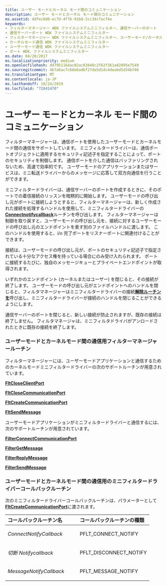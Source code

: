 ```yaml
---
title: ユーザー モードとカーネル モード間のコミュニケーション
description: ユーザー モードとカーネル モード間のコミュニケーション
ms.assetid: ddfec0d0-ec7d-4f76-91b8-2cc34cfacf4e
keywords:
- フィルターマネージャー WDK ファイルシステムミニフィルター、通信サーバーのポート
- 通信サーバーポート WDK ファイルシステムミニフィルター
- フィルターマネージャー WDK ファイルシステムミニフィルター、ユーザーモード/カーネルモード通信
- カーネルモード通信 WDK ファイルシステムミニフィルター
- ユーザーモード通信 WDK ファイルシステムミニフィルター
- ポート WDK、ファイルシステムミニフィルター
ms.date: 04/20/2017
ms.localizationpriority: medium
ms.openlocfilehash: d47951164ac02ac83648c2f62f361a82095e7549
ms.sourcegitcommit: 4b7a6ac7c68e6ad6f27da5d1dc4deabd5d34b748
ms.translationtype: MT
ms.contentlocale: ja-JP
ms.lasthandoff: 10/24/2019
ms.locfileid: "72841470"
---
```

# <a name="communication-between-user-mode-and-kernel-mode"></a>ユーザー モードとカーネル モード間のコミュニケーション


フィルターマネージャーは、通信ポートを使用したユーザーモードとカーネルモード間の通信をサポートしています。 ミニフィルタードライバーは、通信ポートオブジェクトに適用するセキュリティ記述子を指定することによって、ポートのセキュリティを制御します。 通信ポートを介した通信はバッファリングされないため、高速で効率的です。 ユーザーモードのアプリケーションまたはサービスは、ミニ転送ドライバーからのメッセージに応答して双方向通信を行うことができます。

ミニフィルタードライバーは、通信サーバーのポートを作成するときに、そのポートでの着信接続のリッスンを暗黙的に開始します。 ユーザーモードの呼び出し元がポートに接続しようとすると、フィルターマネージャーは、新しく作成された接続を処理するハンドルを使用して、ミニフィルタードライバーの[**Connectnotifycallback**](https://docs.microsoft.com/windows-hardware/drivers/ddi/fltkernel/nf-fltkernel-fltcreatecommunicationport)ルーチンを呼び出します。 フィルターマネージャーは制御を取り戻すと、ユーザーモードの呼び出し元を、接続に対するユーザーモードの呼び出し元のエンドポイントを表す別のファイルハンドルに渡します。 このハンドルを使用すると、i/o 完了ポートをリスナーポートに関連付けることができます。

接続は、ユーザーモードの呼び出し元が、ポートのセキュリティ記述子で指定されている十分なアクセス権を持っている場合にのみ受け入れられます。 ポートに接続するたびに、独自のメッセージキューとプライベートエンドポイントが取得されます。

いずれかのエンドポイント (カーネルまたはユーザー) を閉じると、その接続が終了します。 ユーザーモードの呼び出し元がエンドポイントへのハンドルを閉じると、フィルタマネージャーはミニフィルタードライバーの接続[**解除ルーチンを**](https://docs.microsoft.com/windows-hardware/drivers/ddi/fltkernel/nf-fltkernel-fltcreatecommunicationport)呼び出し、ミニフィルタードライバーが接続のハンドルを閉じることができるようにします。

通信サーバーのポートを閉じると、新しい接続が防止されますが、既存の接続は終了しません。 フィルタマネージャは、ミニフィルタドライバがアンロードされたときに既存の接続を終了します。

### <a name="span-idfilter_manager_routines_for_communication_between_user_mode_and_kernel_modespanspan-idfilter_manager_routines_for_communication_between_user_mode_and_kernel_modespanspan-idfilter_manager_routines_for_communication_between_user_mode_and_kernel_modespanfilter-manager-routines-for-communication-between-user-mode-and-kernel-mode"></a><span id="Filter_Manager_Routines_for_Communication_Between_User_Mode_and_Kernel_Mode"></span><span id="filter_manager_routines_for_communication_between_user_mode_and_kernel_mode"></span><span id="FILTER_MANAGER_ROUTINES_FOR_COMMUNICATION_BETWEEN_USER_MODE_AND_KERNEL_MODE"></span>ユーザーモードとカーネルモード間の通信用フィルターマネージャールーチン

フィルターマネージャーには、ユーザーモードアプリケーションと通信するためのカーネルモードミニフィルタードライバーの次のサポートルーチンが用意されています。

[**FltCloseClientPort**](https://docs.microsoft.com/windows-hardware/drivers/ddi/fltkernel/nf-fltkernel-fltcloseclientport)

[**FltCloseCommunicationPort**](https://docs.microsoft.com/windows-hardware/drivers/ddi/fltkernel/nf-fltkernel-fltclosecommunicationport)

[**FltCreateCommunicationPort**](https://docs.microsoft.com/windows-hardware/drivers/ddi/fltkernel/nf-fltkernel-fltcreatecommunicationport)

[**FltSendMessage**](https://docs.microsoft.com/windows-hardware/drivers/ddi/fltkernel/nf-fltkernel-fltsendmessage)

ユーザーモードアプリケーションがミニフィルタードライバーと通信するには、次のサポートルーチンが用意されています。

[**FilterConnectCommunicationPort**](https://docs.microsoft.com/windows/desktop/api/fltuser/nf-fltuser-filterconnectcommunicationport)

[**FilterGetMessage**](https://docs.microsoft.com/windows/desktop/api/fltuser/nf-fltuser-filtergetmessage)

[**FilterReplyMessage**](https://docs.microsoft.com/windows/desktop/api/fltuser/nf-fltuser-filterreplymessage)

[**FilterSendMessage**](https://docs.microsoft.com/windows/desktop/api/fltuser/nf-fltuser-filtersendmessage)

### <a name="span-idminifilter_driver_callback_routines_for_communication_between_user_mode_and_kernel_modespanspan-idminifilter_driver_callback_routines_for_communication_between_user_mode_and_kernel_modespanspan-idminifilter_driver_callback_routines_for_communication_between_user_mode_and_kernel_modespanminifilter-driver-callback-routines-for-communication-between-user-mode-and-kernel-mode"></a><span id="Minifilter_Driver_Callback_Routines_for_Communication_Between_User_Mode_and_Kernel_Mode"></span><span id="minifilter_driver_callback_routines_for_communication_between_user_mode_and_kernel_mode"></span><span id="MINIFILTER_DRIVER_CALLBACK_ROUTINES_FOR_COMMUNICATION_BETWEEN_USER_MODE_AND_KERNEL_MODE"></span>ユーザーモードとカーネルモード間の通信用のミニフィルタードライバーコールバックルーチン

次のミニフィルタードライバーコールバックルーチンは、パラメーターとして[**FltCreateCommunicationPort**](https://docs.microsoft.com/windows-hardware/drivers/ddi/fltkernel/nf-fltkernel-fltcreatecommunicationport)に渡されます。

<table>
<colgroup>
<col width="50%" />
<col width="50%" />
</colgroup>
<thead>
<tr class="header">
<th align="left">コールバックルーチン名</th>
<th align="left">コールバックルーチンの種類</th>
</tr>
</thead>
<tbody>
<tr class="odd">
<td align="left"><p><em>ConnectNotifyCallback</em></p></td>
<td align="left"><p>PFLT_CONNECT_NOTIFY</p></td>
</tr>
<tr class="even">
<td align="left"><p><em>切断 Notifycallback</em></p></td>
<td align="left"><p>PFLT_DISCONNECT_NOTIFY</p></td>
</tr>
<tr class="odd">
<td align="left"><p><em>MessageNotifyCallback</em></p></td>
<td align="left"><p>PFLT_MESSAGE_NOTIFY</p></td>
</tr>
</tbody>
</table>

 

 

 




